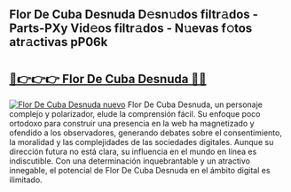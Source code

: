 ## Flor De Cuba Desnuda D𝚎sn𝚞dos filtr𝚊dos - Parts-PXy Vid𝚎os filtr𝚊dos - N𝚞evas f𝚘tos atr𝚊ctivas pP06k

# <h2><a href="http://mb5cubj.tromn.icu/?c=Flor+De+Cuba+Desnuda">🔗👉👉👉 Flor De Cuba Desnuda 🔗🔗</a></h2>

[![Flor De Cuba Desnuda nuevo](https://i.imgur.com/pEAQMta.gif)](http://mb5cubj.tromn.icu/?c=Flor+De+Cuba+Desnuda)
Flor De Cuba Desnuda, un personaje complejo y polarizador, elude la comprensión fácil. Su enfoque poco ortodoxo para construir una presencia en la web ha magnetizado y ofendido a los observadores, generando debates sobre el consentimiento, la moralidad y las complejidades de las sociedades digitales. Aunque su dirección futura no está clara, su influencia en el mundo en línea es indiscutible. Con una determinación inquebrantable y un atractivo innegable, el potencial de Flor De Cuba Desnuda en el ámbito digital es ilimitado.
